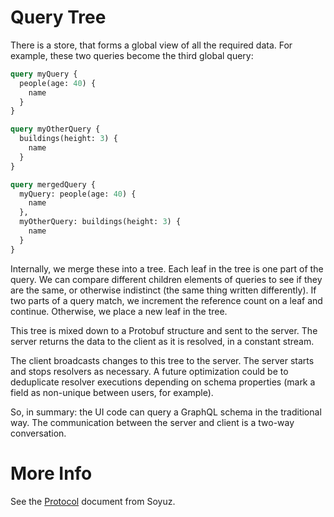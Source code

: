 Query Tree
==========

There is a store, that forms a global view of all the required data. For example, these two queries become the third global query:

```graphql
query myQuery {
  people(age: 40) {
    name
  }
}
```

```graphql
query myOtherQuery {
  buildings(height: 3) {
    name
  }
}
```

```graphql
query mergedQuery {
  myQuery: people(age: 40) {
    name
  },
  myOtherQuery: buildings(height: 3) {
    name
  }
}
```

Internally, we merge these into a tree. Each leaf in the tree is one part of the query. We can compare different children elements of queries to see if they are the same, or otherwise indistinct (the same thing written differently). If two parts of a query match, we increment the reference count on a leaf and continue. Otherwise, we place a new leaf in the tree.

This tree is mixed down to a Protobuf structure and sent to the server. The server returns the data to the client as it is resolved, in a constant stream.

The client broadcasts changes to this tree to the server. The server starts and stops resolvers as necessary. A future optimization could be to deduplicate resolver executions depending on schema properties (mark a field as non-unique between users, for example).

So, in summary: the UI code can query a GraphQL schema in the traditional way. The communication between the server and client is a two-way conversation.

More Info
=========

See the [Protocol](https://github.com/rgraphql/soyuz/blob/master/PROTOCOL.md) document from Soyuz.
